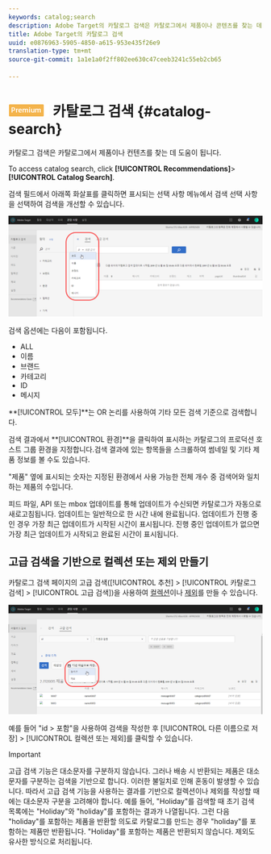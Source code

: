 ```yaml
---
keywords: catalog;search
description: Adobe Target의 카탈로그 검색은 카탈로그에서 제품이나 콘텐츠를 찾는 데 도움이 됩니다.
title: Adobe Target의 카탈로그 검색
uuid: e0876963-5905-4850-a615-953e435f26e9
translation-type: tm+mt
source-git-commit: 1a1e1a0f2ff802ee630c47ceeb3241c55eb2cb65

---
```



# ![PREMIUM](/help/assets/premium.png) 카탈로그 검색 {#catalog-search}

카탈로그 검색은 카탈로그에서 제품이나 컨텐츠를 찾는 데 도움이 됩니다.

To access catalog search, click **[!UICONTROL Recommendations]**>**[!UICONTROL  Catalog Search]**.

검색 필드에서 아래쪽 화살표를 클릭하면 표시되는 선택 사항 메뉴에서 검색 선택 사항을 선택하여 검색을 개선할 수 있습니다.

![](assets/searchproductsmenu.png)

검색 옵션에는 다음이 포함됩니다.

* ALL
* 이름
* 브랜드
* 카테고리
* ID
* 메시지

**[!UICONTROL 모두]**는 OR 논리를 사용하여 기타 모든 검색 기준으로 검색합니다.

검색 결과에서 **[!UICONTROL 환경]**을 클릭하여 표시하는 카탈로그의 프로덕션 호스트 그룹 환경을 지정합니다.[](/help/administrating-target/hosts.md)검색 결과에 있는 항목들을 스크롤하여 썸네일 및 기타 제품 정보를 볼 수도 있습니다.

&quot;제품&quot; 옆에 표시되는 숫자는 지정된 환경에서 사용 가능한 전체 개수 중 검색어와 일치하는 제품의 수입니다.

피드 파일, API 또는 mbox 업데이트를 통해 업데이트가 수신되면 카탈로그가 자동으로 새로고침됩니다. 업데이트는 일반적으로 한 시간 내에 완료됩니다. 업데이트가 진행 중인 경우 가장 최근 업데이트가 시작된 시간이 표시됩니다. 진행 중인 업데이트가 없으면 가장 최근 업데이트가 시작되고 완료된 시간이 표시됩니다.

## 고급 검색을 기반으로 컬렉션 또는 제외 만들기

카탈로그 검색 페이지의 고급 검색([!UICONTROL 추천] > [!UICONTROL 카탈로그 검색] > [!UICONTROL 고급 검색])을 사용하여 [컬렉션](/help/c-recommendations/c-products/collections.md)이나 [제외](/help/c-recommendations/c-products/exclusions.md)를 만들 수 있습니다.

![다른 이름으로 저장 대화 상자](/help/c-recommendations/c-products/assets/save-as.png)

예를 들어 &quot;id > 포함&quot;을 사용하여 검색을 작성한 후 [!UICONTROL 다른 이름으로 저장] > [!UICONTROL 컬렉션 또는 제외]를 클릭할 수 있습니다.

>[!IMPORTANT]
>
>고급 검색 기능은 대소문자를 구분하지 않습니다. 그러나 배송 시 반환되는 제품은 대소문자를 구분하는 검색을 기반으로 합니다. 이러한 불일치로 인해 혼동이 발생할 수 있습니다. 따라서 고급 검색 기능을 사용하는 결과를 기반으로 컬렉션이나 제외를 작성할 때에는 대소문자 구분을 고려해야 합니다. 예를 들어, &quot;Holiday&quot;를 검색할 때 초기 검색 목록에는 &quot;Holiday&quot;와 &quot;holiday&quot;를 포함하는 결과가 나열됩니다. 그런 다음 &quot;holiday&quot;를 포함하는 제품을 반환할 의도로 카탈로그를 만드는 경우 &quot;holiday&quot;를 포함하는 제품만 반환됩니다. &quot;Holiday&quot;를 포함하는 제품은 반환되지 않습니다. 제외도 유사한 방식으로 처리됩니다.
